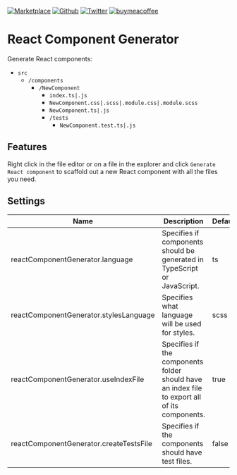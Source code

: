 [![Marketplace](https://img.shields.io/visual-studio-marketplace/i/roberth.react-gensco)](https://marketplace.visualstudio.com/items?itemName=roberth.react-gensco)
[![Github](https://img.shields.io/github/stars/roberthgnz/react-gensco?style=social)](https://github.com/roberthgnz/react-gensco)
[![Twitter](https://img.shields.io/twitter/follow/roberthgnz?style=social)](https://twitter.com/roberthgnz)
[![buymeacoffee](https://img.shields.io/badge/buymeacoffee-%24-yellow)](https://www.buymeacoffee.com/roberth.gonz)

# React Component Generator

Generate React components:

- `src`
  - `/components`
    - `/NewComponent`
      - `index.ts|.js`
      - `NewComponent.css|.scss|.module.css|.module.scss`
      - `NewComponent.ts|.js`
      - `/tests`
        - `NewComponent.test.ts|.js`

## Features

Right click in the file editor or on a file in the explorer and click `Generate React component` to scaffold out a new React component with all the files you need.

## Settings

| Name | Description	| Default |
|----- | ------------ | -------- |
| reactComponentGenerator.language	| Specifies if components should be generated in TypeScript or JavaScript. | ts
| reactComponentGenerator.stylesLanguage	| Specifies what language will be used for styles.	| scss
| reactComponentGenerator.useIndexFile	| Specifies if the components folder should have an index file to export all of its components.	| true
| reactComponentGenerator.createTestsFile	| Specifies if the components should have test files.	| false
